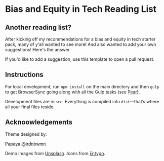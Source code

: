# Bias and Equity in Tech Reading List

## Another reading list?

After kicking off my recommendations for a bias and equity in tech starter pack, many of y'all wanted to see more! And also wanted to add your own suggestions! Here's the answer. 

If you'd like to add a suggestion, use this template to open a pull request.

## Instructions
For local development, run `npm install` on the main directory and then `gulp` to get BrowserSync going along with all the Gulp tasks (see [Pear](https://github.com/jrdnbwmn/Pear)).

Development files are in `src`. Everything is compiled into `dist`—that’s where all your final files reside.

## Acknoowledgements

Theme designed by:

[Papaya](https://www.papayatemplates.com)
[@jrdnbwmn](https://www.twitter.com/jrdnbwmn)

Demo images from [Unsplash](https://unsplash.com/).
Icons from [Entypo](http://entypo.com/).